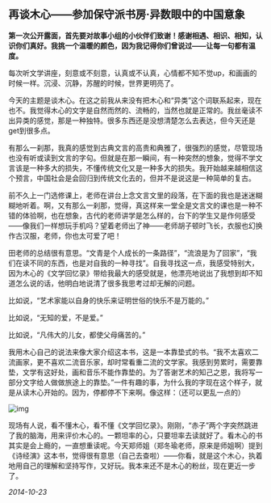 ## 再谈木心——参加保守派书房·异数眼中的中国意象

**第一次公开露面，首先要对故事小组的小伙伴们致谢！感谢相遇、相识、相知，认识你们真好。我挑一个温暖的颜色，因为我记得你们曾说过——让每一句都有温度。**

每次听文学讲座，刻意或不刻意，认真或不认真，心情都不知不觉up，和画画的时候一样。沉浸、沉静，苏醒的时候，世界更明亮了。

今天的主题是谈木心。在这之前我从来没有把木心和“异类”这个词联系起来，现在也不。我觉得木心的文字是自然而然的、流畅的，当然也就是正常的。我丝毫读不出异类的感觉，那是一种独特。很多东西还是没想清楚怎么去表达，但今天还是get到很多点。

有那么一刹那，我真的感觉到古典文言的高贵和典雅了，很强烈的感觉，尽管现场也没有听或读到文言的字句。但就是在那一瞬间，有一种突然的想象，觉得不学文言该是一种多大的损失，不懂传统文化又是一种多大的损失。我开始越来越相信这个预言，中国社会是会回归到传统文化去的，但并不是说这是一种简单的复古。

前不久上一门选修课上，老师在讲台上念文言文里的段落，在下面的我也是迷迷糊糊地听着。啊，又有那么一刹那，觉得，真这样来一堂全是文言文的课也是一种不错的体验啊，也在想象，古代的老师讲学是怎么样的，台下的学生又是作何感受——像我们一样想玩手机吗？望着老师出了神——老师胡子顿时飞长，衣服也幻换作古汉服，老师，你也太可爱了吧！

田老师的总结很有意思。“文青是个人成长的一条路径”，“流浪是为了回家”，“我们在读不同的东西，也是对自我的一种寻找”。自我寻找这一点，我感受特别大，因为木心的《文学回忆录》带给我最大的感受就是，他漂亮地说出了我想到却不知道怎么说的话，他明白地说清了很多我思考过却无解的问题。

比如说，“艺术家能以自身的快乐来证明世俗的快乐不是万能的。”

比如说，“无知的爱，不是爱。”

比如说，“凡伟大的儿女，都使父母痛苦的。”

我用木心自己的说法来像大家介绍这本书，这是一本靠垫式的书。“我不太喜欢二流画家，更不喜欢二流音乐家，却时常看重二流的文学家。我感到劳累时，需要靠垫，文学有这好处，画和音乐不能作靠垫的。为了答谢艺术的知己之恩，我将写一部分文字给人做做旅途上的靠垫。”一件有趣的事，为什么我的字现在这个样子，就是从读木心开始的。因为，停都停不下来啊。像这样：（还可以更乱一点的）

![img](E:\articles.zhanzhuoxuan.com\pics\1.jpg)

现场有人说，看不懂木心，看不懂《文学回忆录》。刚刚，“赤子”两个字突然跳进了我的脑海，用来评价木心的。一颗坦率的心，只要坦率去读就好了。看木心的书其实是会上瘾的，一直想重读呢。今天郑师姐（郑冬瑜老师，原来是师姐啊）提到《诗经演》这本书，觉得很有意思（自己去查啦）——你看，就是这个木心，执着地用自己的理解和坚持写作，又好玩。我本来还不是木心的粉丝，现在更近一步了。



*2014-10-23*